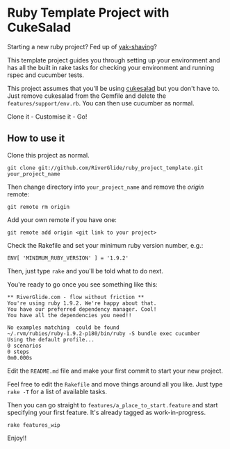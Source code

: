 # Ruby Template Project with CukeSalad

Starting a new ruby project? Fed up of [yak-shaving](http://www.urbandictionary.com/define.php?term=yak%20shaving)?

This template project guides you through setting up your environment 
and has all the built in rake tasks for checking your environment and running
rspec and cucumber tests.

This project assumes that you'll be using [cukesalad](http://cukesalad.info)
but you don't have to. Just remove cukesalad from the Gemfile and delete the `features/support/env.rb`.
You can then use cucumber as normal.

Clone it - Customise it - Go!

## How to use it

Clone this project as normal.

    git clone git://github.com/RiverGlide/ruby_project_template.git your_project_name

Then change directory into `your_project_name` and remove the _origin_  remote:

    git remote rm origin

Add your own remote if you have one:

    git remote add origin <git link to your project>

Check the Rakefile and set your minimum ruby version number, e.g.:
   
    ENV[ 'MINIMUM_RUBY_VERSION' ] = '1.9.2'

Then, just type `rake` and you'll be told what to do next.

You're ready to go once you see something like this:

    ** RiverGlide.com - flow without friction **
    You're using ruby 1.9.2. We're happy about that.
    You have our preferred dependency manager. Cool!
    You have all the dependencies you need!!
    
    No examples matching  could be found
    ~/.rvm/rubies/ruby-1.9.2-p180/bin/ruby -S bundle exec cucumber 
    Using the default profile...
    0 scenarios
    0 steps
    0m0.000s

Edit the `README.md` file and make your first commit to start your new project.

Feel free to edit the `Rakefile` and move things around all you like. Just type `rake -T` for a list of available tasks.

Then you can go straight to `features/a_place_to_start.feature` and start specifying your first feature. It's already tagged as work-in-progress.

    rake features_wip

Enjoy!!
